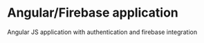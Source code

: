 # Angular/Firebase application

Angular JS application with authentication and firebase integration
